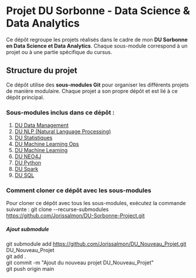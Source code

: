 # Projet DU Sorbonne - Data Science & Data Analytics

Ce dépôt regroupe les projets réalisés dans le cadre de mon **DU Sorbonne en Data Science et Data Analytics**. Chaque sous-module correspond à un projet ou à une partie spécifique du cursus.

## Structure du projet

Ce dépôt utilise des **sous-modules Git** pour organiser les différents projets de manière modulaire. Chaque projet a son propre dépôt et est lié à ce dépôt principal.

### Sous-modules inclus dans ce dépôt :

1. [DU Data Management](https://github.com/Jorissalmon/DU_Data_Management.git)
2. [DU NLP (Natural Language Processing)](https://github.com/Jorissalmon/DU_nlp.git)
3. [DU Statistiques](https://github.com/Jorissalmon/DU_Statistiques.git)
4. [DU Machine Learning Ops](https://github.com/Jorissalmon/DU_Ml_Ops.git)
5. [DU Machine Learning](https://github.com/Jorissalmon/DU_Machine_Learning.git)
6. [DU NEO4J](https://github.com/Jorissalmon/DU_NEO4J.git)
7. [DU Python](https://github.com/Jorissalmon/DU_Python.git)
8. [DU Spark](https://github.com/Jorissalmon/DU_Spark.git)
9. [DU SQL](https://github.com/Jorissalmon/DU_SQL.git)

### Comment cloner ce dépôt avec les sous-modules

Pour cloner ce dépôt avec tous les sous-modules, exécutez la commande suivante :
git clone --recurse-submodules https://github.com/Jorissalmon/DU-Sorbonne-Project.git

##### Ajout submodule
git submodule add https://github.com/Jorissalmon/DU_Nouveau_Projet.git DU_Nouveau_Projet  
git add .  
git commit -m "Ajout du nouveau projet DU_Nouveau_Projet"  
git push origin main
